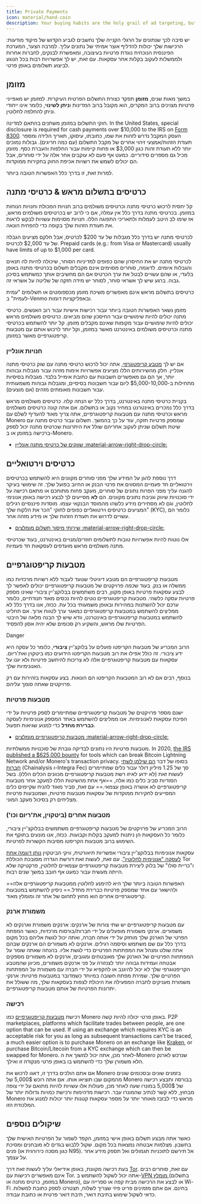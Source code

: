 ```yaml
---
title: Private Payments
icon: material/hand-coin
description: Your buying habits are the holy grail of ad targeting, but you still have plenty of options when it comes to making payments privately.
---
```


יש סיבה לכך שנתונים על הרגלי הקנייה שלך נחשבים לגביע הקדוש של מיקוד מודעות: הרכישות שלך יכולות להדליף אוצר אמיתי של נתונים עליך. למרבה הצער, המערכת הפיננסית הנוכחית נוגדת פרטיות בעיצובה, ומאפשרת לבנקים, לחברות אחרות ולממשלות לעקוב בקלות אחר עסקאות. עם זאת, יש לך אפשרויות רבות בכל הנוגע לביצוע תשלומים באופן פרטי.

## מזומן

במשך מאות שנים, **מזומן** תפקד כצורת התשלום הפרטית העיקרית. למזומן יש מאפייני פרטיות מצוינים ברוב המקרים, הוא מקובל ברוב המדינות ו**ניתן לשינוי**, כלומר אינו ייחודי וניתן להחלפה לחלוטין.

חוקי התשלום במזומן משתנים בהתאם למדינה. In the United States, special disclosure is required for cash payments over $10,000 to the IRS on [Form 8300](https://irs.gov/businesses/small-businesses-self-employed/form-8300-and-reporting-cash-payments-of-over-10000). העסק המקבל נדרש לזהות את שמו, כתובתו, עיסוקו, תאריך הלידה ומספר תעודת הזהות/אמצעי זיהוי אחרים של מקבל התשלום (עם כמה חריגים). גבולות נמוכים יותר ללא תעודת זהות כגון $3,000 או פחות קיימות עבור החלפות והעברת כסף. מזומן מכיל גם מספרים סידוריים. כמעט אף פעם לא עוקבים אחר אלה על ידי סוחרים, אבל הם יכולים לשמש את רשויות אכיפת החוק בחקירות ממוקדות.

למרות זאת, זו בדרך כלל האפשרות הטובה ביותר.

## כרטיסים בתשלום מראש & כרטיסי מתנה

קל יחסית לרכוש כרטיסי מתנה וכרטיסים משולמים ברוב חנויות המכולת וחנויות הנוחות במזומן. בכרטיסי מתנה בדרך כלל אין עמלה, אם כי לרוב יש בכרטיסים משולמים מראש, אז שימו לב היטב לעמלות ולתאריכי התפוגה הללו. חנויות מסוימות עשויות לבקש לראות את תעודת הזהות שלך בקופה כדי להפחית הונאה.

לכרטיסי מתנה יש בדרך כלל מגבלות של עד $200 לכרטיס, אבל חלקם מציעים הגבלה של עד $2,000 לכרטיס. Prepaid cards (e.g.: from Visa or Mastercard) usually have limits of up to $1,000 per card.

לכרטיסי מתנה יש את החיסרון שהם כפופים למדיניות הסוחר, שיכולה להיות לה תנאים והגבלות איומים. לדוגמה, סוחרים מסוימים אינם מקבלים תשלום בכרטיסי מתנה באופן בלעדי, או שהם עשויים לבטל את ערך הכרטיס אם הם מחשיבים אותך כמשתמש בסיכון גבוה. ברגע שיש לך אשראי סוחר, לסוחר יש מידה חזקה של שליטה על אשראי זה.

כרטיסים בתשלום מראש אינם מאפשרים משיכת מזומן מכספומטים או תשלומים "עמית לעמית" ב-Venmo ובאפליקציות דומות.

מזומן נשאר האפשרות הטובה ביותר עבור רכישות אישיות עבור רוב האנשים. כרטיסי מתנה יכולים להיות שימושיים עבור החיסכון שהם מביאים. כרטיסים משולמים מראש יכולים להיות שימושיים עבור מקומות שאינם מקבלים מזומן. קל יותר להשתמש בכרטיסי מתנה וכרטיסים משולמים באינטרנט מאשר במזומן, וקל יותר לרכוש אותם עם מטבעות קריפטוגרפיים מאשר במזומן.

### חנויות אונליין

אם יש לך [מטבע קריפטוגרפי](../cryptocurrency.md), אתה יכול לרכוש כרטיסי מתנה עם שוק כרטיסי מתנה אונליין. חלק מהשירותים הללו מציעים אפשרויות אימות מזהה עבור מגבלות גבוהות יותר, אך הם גם מאפשרים חשבונות עם כתובת אימייל בלבד. מגבלות בסיסיות מתחילות ב-$5,000-10,000 ליום עבור חשבונות בסיסיים, ומגבלות גבוהות משמעותית עבור חשבונות מאומתים מזהים (אם מוצעים).

בקניית כרטיסי מתנה באינטרנט, בדרך כלל יש הנחה קלה. כרטיסים משולמים מראש בדרך כלל נמכרים באינטרנט במחיר נקוב או בתשלום. אם אתה קונה כרטיסים משולמים מראש וכרטיסי מתנה עם מטבעות קריפטוגרפיים, אתה צריך מאוד להעדיף לשלם עם Monero שמספק פרטיות חזקה, עוד על כך בהמשך. תשלום עבור כרטיס מתנה עם שיטת תשלום שניתן לעקוב אחריהם שולל את היתרונות שכרטיס מתנה יכול לספק ברכישה במזומן או ב-Monero.

- [שווקים של כרטיסי מתנה אונליין :material-arrow-right-drop-circle:](../financial-services.md#gift-card-marketplaces)

## כרטיסים וירטואליים

דרך נוספת להגן על המידע שלך מפני סוחרים מקוונים היא להשתמש בכרטיסים וירטואליים חד פעמיים המסווים את פרטי הבנק או החיוב בפועל שלך. זה שימושי בעיקר להגנה עליך מפני הפרות נתונים של סוחרים, מעקב פחות מתוחכם או מתאם רכישה על ידי סוכנויות שיווק וגניבת נתונים מקוונים. הם **לא** מסייעים לך לבצע רכישה באופן אנונימי לחלוטין, וגם לא מסתירים מידע כלשהו מהמוסד הבנקאי עצמו. מוסדות פיננסיים רגילים המציעים כרטיסים וירטואליים כפופים לחוקי "הכר את הלקוח שלך" (KYC), כלומר הם עשויים לדרוש את תעודת הזהות שלך או מידע מזהה אחר.

- [שירותי מיסוך תשלום מומלצים :material-arrow-right-drop-circle:](../financial-services.md#payment-masking-services)

אלו נוטות להיות אפשרויות טובות לתשלומים חוזרים/מנויים באינטרנט, בעוד שכרטיסי מתנה משולמים מראש מועדפים לעסקאות חד פעמיות.

## מטבעות קריפטוגרפיים

מטבעות קריפטוגרפיים הם מטבע דיגיטלי שנועד לעבוד ללא רשויות מרכזיות כמו ממשלה או בנק. בעוד ש*כמה* פרויקטים של מטבעות קריפטוגרפיים יכולים לאפשר לך לבצע עסקאות פרטיות באופן מקוון, רבים משתמשים בבלוקצ'יין ציבורי שאינו מספק פרטיות עסקה כלשהי. מטבעות קריפטוגרפיים נוטים להיות נכסים מאוד תנודתיים, כלומר ערכם יכול להשתנות במהירות ובאופן משמעותי בכל עת. ככזה, אנו בדרך כלל לא ממליצים להשתמש במטבעות קריפטוגרפיים כמאגר ערך לטווח ארוך. אם תחליט להשתמש במטבעות קריפטוגרפיים באינטרנט, וודא שיש לך הבנה מלאה של היבטי הפרטיות שלו מראש, והשקיע רק סכומים שלא יהיה אסון להפסיד.

<div class="admonition danger" markdown>
<p class="admonition-title">Danger</p>

הרוב המכריע של מטבעות הקריפטו פועלים על בלוקצ'יין **ציבורי**, כלומר כל עסקה היא ידע ציבורי. זה כולל אפילו את רוב מטבעות הקריפטו הידועים כמו ביטקוין ואת'ריום. עסקאות עם מטבעות קריפטוגרפיים אלה לא צריכות להיחשב פרטיות ולא יגנו על האנונימיות שלך.

בנוסף, רבים אם לא רוב המטבעות הקריפטו הם הונאות. בצע עסקאות בזהירות עם רק פרויקטים שאתה סומך עליהם.

</div>

### מטבעות פרטיות

ישנם מספר פרויקטים של מטבעות קריפטוגרפיים שמתיימרים לספק פרטיות על ידי הפיכת עסקאות לאנונימיות. אנו ממליצים להשתמש באחד המספק אנונימיות לעסקה **כברירת מחדל** כדי למנוע שגיאות תפעול.

- [מטבעות קריפטוגרפיים מומלצים :material-arrow-right-drop-circle:](../cryptocurrency.md#monero)

מטבעות פרטיות היו נתונים לבדיקה גוברת של סוכנויות ממשלתיות. In 2020, [the IRS published a $625,000 bounty](https://forbes.com/sites/kellyphillipserb/2020/09/14/irs-will-pay-up-to-625000-if-you-can-crack-monero-other-privacy-coins/?sh=2e9808a085cc) for tools which can break Bitcoin Lightning Network and/or Monero's transaction privacy. בסופו של דבר [הם שילמו לשתי חברות](https://sam.gov/opp/5ab94eae1a8d422e88945b64181c6018/view) (Chainalysis ו-Integra Fec) סך של 1.25 מיליון דולר עבור כלים שמתיימרים לעשות זאת (לא ידוע לאיזו רשת מטבעות קריפטוגרפיים מכוונים הכלים הללו). בשל הסודיות סביב כלים כמו אלה, ==אף אחת מהשיטות הללו למעקב אחר מטבעות קריפטוגרפיים לא אושרה באופן עצמאי.== עם זאת, סביר מאוד להניח שקיימים כלים המסייעים לחקירות ממוקדות של עסקאות מטבעות פרטיות, ושמטבעות פרטיות מצליחים רק בסיכול מעקב המוני.

### מטבעות אחרים (ביטקוין, את'ריום וכו')

הרוב המכריע של פרויקטים של מטבעות קריפטוגרפיים משתמשים בבלוקצ'יין ציבורי, כלומר כל העסקאות הן ניתנות למעקב בקלות וקבועות. ככזה, אנו מונעים בתוקף את השימוש ברוב מטבעות הקריפטו מסיבות הקשורות לפרטיות.

עסקאות אנונימיות בבלוקצ'יין ציבורי אפשריות *תיאורטית*, וויקי הביטקוין [נותן דוגמה אחת לעסקה "אנונימית לחלוטין"](https://en.bitcoin.it/wiki/Privacy#Example_-_A_perfectly_private_donation). עם זאת, לעשות זאת דורשת הגדרה מסובכת הכוללת Tor ו"כריית סולו" של בלוק ליצירת מטבעות קריפטוגרפיים עצמאיים לחלוטין, פרקטיקה שלא הייתה מעשית עבור כמעט אף חובב במשך שנים רבות.

==האפשרות הטובה ביותר שלך היא להימנע לחלוטין ממטבעות קריפטוגרפיים אלה ולהישאר עם אחד שמספק פרטיות כברירת מחדל.== ניסיון להשתמש במטבעות קריפטוגרפיים אחרים הוא מחוץ לתחום של אתר זה ומומלץ מאוד.

### משמורת ארנק

עם מטבעות קריפטוגרפיים יש שתי צורות של ארנקים: ארנקים משמורת וארנקים לא משמורים. ארנקי משמורת מופעלים על ידי חברות/בורסות מרכזיות, כאשר המפתח הפרטי של הארנק שלך מוחזק על ידי אותה חברה, ואתה יכול לגשת אליהם בכל מקום בדרך כלל עם שם משתמש וסיסמה רגילים. ארנקים לא משמורים הם ארנקים שבהם אתה שולט ומנהל את המפתחות הפרטיים כדי לגשת אליו. בהנחה שאתה שומר על המפתחות הפרטיים של הארנק שלך מאובטחים ומגובים, ארנקים לא משמורים מספקים אבטחה ועמידות גבוהה יותר לצנזורה על פני ארנקים משמורים, מכיוון שהמטבע הקריפטוגרפי שלך לא יכול להיגנב או להקפיא על ידי חברה עם משמורת על המפתחות הפרטיים שלך. שמירת מפתח חשובה במיוחד כשמדובר במטבעות פרטיות: ארנקי משמורת מעניקים לחברה המפעילה את היכולת לצפות בעסקאות שלך, מה ששולל את יתרונות הפרטיות של אותם מטבעות קריפטוגרפיים.

### רכישה

רכישת [מטבעות קריפטוגרפיים](../cryptocurrency.md) כמו Monero באופן פרטי יכולה להיות קשה. P2P marketplaces, platforms which facilitate trades between people, are one option that can be used. If using an exchange which requires KYC is an acceptable risk for you as long as subsequent transactions can't be traced, a much easier option is to purchase Monero on an exchange like [Kraken](https://kraken.com), or purchase Bitcoin/Litecoin from a KYC exchange which can then be swapped for Monero. לאחר מכן, אתה יכול למשוך את ה-Monero שנרכש לארנק הלא משמורן שלך כדי להשתמש בו באופן פרטי מנקודה זו ואילך.

אם אתם הולכים בדרך זו, דאגו לרכוש את Monero בזמנים שונים ובסכומים שונים מהמקום שבו תוציאו אותו. אם אתה רוכש 5,000$ של Monero בבורסה ותבצע רכישה של 5,000$ במונרו שעה לאחר מכן, פעולות אלו עשויות להיות מתואם על ידי צופה מבחוץ, ללא קשר לנתיב שהמונרו עבר. רכישות מדהימות ורכישת כמויות גדולות יותר של Monero מראש כדי לבזבז מאוחר יותר על מספר עסקאות קטנות יותר יכולות למנוע את המלכודת הזו.

## שיקולים נוספים

כאשר אתה מבצע תשלום באופן אישי במזומן, הקפד לשמור על הפרטיות האישית שלך בחשבון. מצלמות אבטחה נמצאות בכל מקום. שקול ללבוש בגדים לא מובחנים ומסיכת פנים (כגון מסכה כירורגית או N95). אל תירשם לתוכניות תגמולים ואל תספק מידע אחר על עצמך.

בעת רכישה מקוונת, באופן אידיאלי עליך לעשות זאת דרך [Tor](tor-overview.md). עם זאת, סוחרים רבים אינם מאפשרים רכישות עם Tor. אתה יכול לשקול להשתמש ב-[VPN מומלץ ](../vpn.md) (בתשלום במזומן, כרטיס מתנה או Monero), או לבצע את הרכישה מבית קפה או ספרייה עם Wi-Fi בחינם. אם אתם מזמינים פריט פיזי שצריך לשלוח, תצטרכו לספק כתובת למשלוח. כדאי לשקול שימוש בתיבת דואר, תיבת דואר פרטית או כתובת עבודה.
